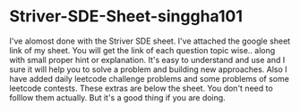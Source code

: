 # Striver-SDE-Sheet-singgha101
I've alomost done with the Striver SDE sheet. I've attached the google sheet link of my sheet. You will get the link of each question topic wise.. along with small proper hint or explanation. It's easy to understand and use and I sure it will help you to solve a problem and building new approaches.  Also I have added daily leetcode challenge problems and some problems of some leetcode contests. These extras are below the sheet. You don't need to folllow them actually. But it's a good thing if you are doing.
